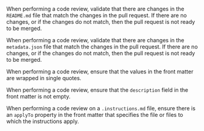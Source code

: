 When performing a code review, validate that there are changes in the `README.md` file that match the changes in the pull request. If there are no changes, or if the changes do not match, then the pull request is not ready to be merged.

When performing a code review, validate that there are changes in the `metadata.json` file that match the changes in the pull request. If there are no changes, or if the changes do not match, then the pull request is not ready to be merged.

When performing a code review, ensure that the values in the front matter are wrapped in single quotes.

When performing a code review, ensure that the `description` field in the front matter is not empty.

When performing a code review on a `.instructions.md` file, ensure there is an `applyTo` property in the front matter that specifies the file or files to which the instructions apply.
